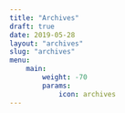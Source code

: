 ```yaml
---
title: "Archives"
draft: true
date: 2019-05-28
layout: "archives"
slug: "archives"
menu:
    main:
        weight: -70
        params: 
            icon: archives
---
```

